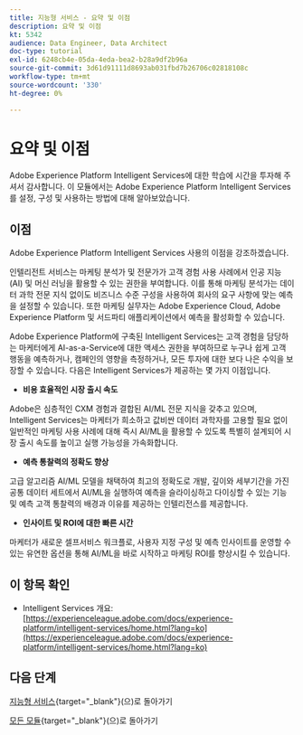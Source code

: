 ```yaml
---
title: 지능형 서비스 - 요약 및 이점
description: 요약 및 이점
kt: 5342
audience: Data Engineer, Data Architect
doc-type: tutorial
exl-id: 6248cb4e-05da-4eda-bea2-b28a9df2b96a
source-git-commit: 3d61d91111d8693ab031fbd7b26706c02818108c
workflow-type: tm+mt
source-wordcount: '330'
ht-degree: 0%

---
```


# 요약 및 이점

Adobe Experience Platform Intelligent Services에 대한 학습에 시간을 투자해 주셔서 감사합니다.
이 모듈에서는 Adobe Experience Platform Intelligent Services를 설정, 구성 및 사용하는 방법에 대해 알아보았습니다.

## 이점

Adobe Experience Platform Intelligent Services 사용의 이점을 강조하겠습니다.

인텔리전트 서비스는 마케팅 분석가 및 전문가가 고객 경험 사용 사례에서 인공 지능(AI) 및 머신 러닝을 활용할 수 있는 권한을 부여합니다. 이를 통해 마케팅 분석가는 데이터 과학 전문 지식 없이도 비즈니스 수준 구성을 사용하여 회사의 요구 사항에 맞는 예측을 설정할 수 있습니다. 또한 마케팅 실무자는 Adobe Experience Cloud, Adobe Experience Platform 및 서드파티 애플리케이션에서 예측을 활성화할 수 있습니다.

Adobe Experience Platform에 구축된 Intelligent Services는 고객 경험을 담당하는 마케터에게 AI-as-a-Service에 대한 액세스 권한을 부여하므로 누구나 쉽게 고객 행동을 예측하거나, 캠페인의 영향을 측정하거나, 모든 투자에 대한 보다 나은 수익을 보장할 수 있습니다. 다음은 Intelligent Services가 제공하는 몇 가지 이점입니다.

- **비용 효율적인 시장 출시 속도**

Adobe은 심층적인 CXM 경험과 결합된 AI/ML 전문 지식을 갖추고 있으며, Intelligent Services는 마케터가 희소하고 값비싼 데이터 과학자를 고용할 필요 없이 일반적인 마케팅 사용 사례에 대해 즉시 AI/ML을 활용할 수 있도록 특별히 설계되어 시장 출시 속도를 높이고 실행 가능성을 가속화합니다.

- **예측 통찰력의 정확도 향상**

고급 알고리즘 AI/ML 모델을 채택하여 최고의 정확도로 개발, 깊이와 세부기간을 가진 공통 데이터 세트에서 AI/ML을 실행하여 예측을 슬라이싱하고 다이싱할 수 있는 기능 및 예측 고객 통찰력의 배경과 이유를 제공하는 인텔리전스를 제공합니다.

- **인사이트 및 ROI에 대한 빠른 시간**

마케터가 새로운 셀프서비스 워크플로, 사용자 지정 구성 및 예측 인사이트를 운영할 수 있는 유연한 옵션을 통해 AI/ML을 바로 시작하고 마케팅 ROI를 향상시킬 수 있습니다.

## 이 항목 확인

- Intelligent Services 개요: [https://experienceleague.adobe.com/docs/experience-platform/intelligent-services/home.html?lang=ko](https://experienceleague.adobe.com/docs/experience-platform/intelligent-services/home.html?lang=ko)

## 다음 단계

[지능형 서비스](./intelligent-services.md){target="_blank"}(으)로 돌아가기

[모든 모듈](./../../../../overview.md){target="_blank"}(으)로 돌아가기
